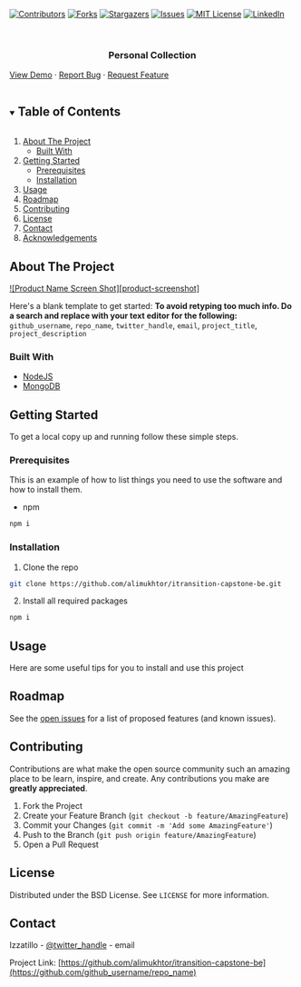 
 
<!--
*** Thanks for checking out the Best-README-Template. If you have a suggestion
*** that would make this better, please fork the repo and create a pull request
*** or simply open an issue with the tag "enhancement".
*** Thanks again! Now go create something AMAZING! :D
***
***
***
*** To avoid retyping too much info. Do a search and replace for the following:
*** github_username, repo_name, twitter_handle, email, project_title, project_description
-->



<!-- PROJECT SHIELDS -->
<!--
*** I'm using markdown "reference style" links for readability.
*** Reference links are enclosed in brackets [ ] instead of parentheses ( ).
*** See the bottom of this document for the declaration of the reference variables
*** for contributors-url, forks-url, etc. This is an optional, concise syntax you may use.
*** https://www.markdownguide.org/basic-syntax/#reference-style-links
-->
[![Contributors][contributors-shield]][contributors-url]
[![Forks][forks-shield]][forks-url]
[![Stargazers][stars-shield]][stars-url]
[![Issues][issues-shield]][issues-url]
[![MIT License][license-shield]][license-url]
[![LinkedIn][linkedin-shield]][linkedin-url]

<!-- <img src="https://github.com/alimukhtor/itransition-capstone-be/blob/main/strivebnb.jpg" width="1280" height="800"/> -->

<!-- PROJECT LOGO -->
<br />
<p align="center">
<a href="https://github.com/github_username/repo_name">
</a>

<h3 align="center">Personal Collection</h3>

<p align="center">

<a href="https://github.com/alimukhtor/itransition-capstone-be">View Demo</a>
·
<a href="https://github.com/alimukhtor/itransition-capstone-be/issues">Report Bug</a>
·
<a href="https://github.com/alimukhtor/itransition-capstone-be/issues">Request Feature</a>
</p>
</p>



<!-- TABLE OF CONTENTS -->
<details open="open">
<summary><h2 style="display: inline-block">Table of Contents</h2></summary>
<ol>
<li>
<a href="#about-the-project">About The Project</a>
<ul>
<li><a href="#built-with">Built With</a></li>
</ul>
</li>
<li>
<a href="#getting-started">Getting Started</a>
<ul>
<li><a href="#prerequisites">Prerequisites</a></li>
<li><a href="#installation">Installation</a></li>
</ul>
</li>
<li><a href="#usage">Usage</a></li>
<li><a href="#roadmap">Roadmap</a></li>
<li><a href="#contributing">Contributing</a></li>
<li><a href="#license">License</a></li>
<li><a href="#contact">Contact</a></li>
<li><a href="#acknowledgements">Acknowledgements</a></li>
</ol>
</details>



<!-- ABOUT THE PROJECT -->
## About The Project

[![Product Name Screen Shot][product-screenshot]](https://example.com)

Here's a blank template to get started:
**To avoid retyping too much info. Do a search and replace with your text editor for the following:**
`github_username`, `repo_name`, `twitter_handle`, `email`, `project_title`, `project_description`


### Built With

* [NodeJS](https://nodejs.dev/)
* [MongoDB](https://www.mongodb.com/)



<!-- GETTING STARTED -->
## Getting Started

To get a local copy up and running follow these simple steps.

### Prerequisites

This is an example of how to list things you need to use the software and how to install them.
* npm
```sh
npm i
```

### Installation

1. Clone the repo
```sh
git clone https://github.com/alimukhtor/itransition-capstone-be.git
```
2. Install all required packages
```sh
npm i
```



<!-- USAGE EXAMPLES -->
## Usage

Here are some useful tips for you to install and use this project

<!-- ROADMAP -->
## Roadmap

See the [open issues](https://github.com/alimukhtor/itransition-capstone-be/issues) for a list of proposed features (and known issues).



<!-- CONTRIBUTING -->
## Contributing

Contributions are what make the open source community such an amazing place to be learn, inspire, and create. Any contributions you make are **greatly appreciated**.

1. Fork the Project
2. Create your Feature Branch (`git checkout -b feature/AmazingFeature`)
3. Commit your Changes (`git commit -m 'Add some AmazingFeature'`)
4. Push to the Branch (`git push origin feature/AmazingFeature`)
5. Open a Pull Request



<!-- LICENSE -->
## License

Distributed under the BSD License. See `LICENSE` for more information.



<!-- CONTACT -->
## Contact

Izzatillo - [@twitter_handle](https://twitter.com/twitter_handle) - email

Project Link: [https://github.com/alimukhtor/itransition-capstone-be](https://github.com/github_username/repo_name)



<!-- MARKDOWN LINKS & IMAGES -->
<!-- https://www.markdownguide.org/basic-syntax/#reference-style-links -->
[contributors-shield]: https://img.shields.io/github/contributors/alimukhtor/itransition-capstone-be.svg?style=for-the-badge
[contributors-url]: https://github.com/alimukhtor/itransition-capstone-be/graphs/contributors
[forks-shield]: https://img.shields.io/github/forks/alimukhtor/itransition-capstone-be.svg?style=for-the-badge
[forks-url]: https://github.com/alimukhtor/itransition-capstone-be/members
[stars-shield]: https://img.shields.io/github/stars/alimukhtor/itransition-capstone-be.svg?style=for-the-badge
[stars-url]: https://github.com/alimukhtor/itransition-capstone-be/stargazers
[issues-shield]: https://img.shields.io/github/issues/alimukhtor/itransition-capstone-be.svg?style=for-the-badge
[issues-url]: https://github.com/alimukhtor/itransition-capstone-be/issues
[license-shield]: https://img.shields.io/github/license/alimukhtor/itransition-capstone-be.svg?style=for-the-badge
[license-url]: https://github.com/alimukhtor/Blog_Post/blob/master/LICENSE.txt
[linkedin-shield]: https://img.shields.io/badge/-LinkedIn-black.svg?style=for-the-badge&logo=linkedin&colorB=555
[linkedin-url]: https://github.com/alimukhtor/Blog_Post
